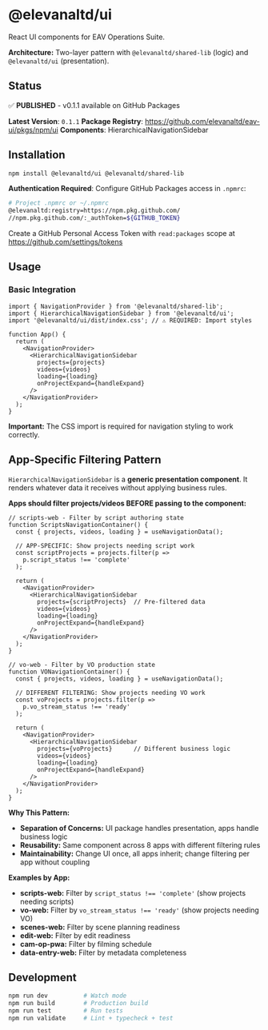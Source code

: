 # @elevanaltd/ui

React UI components for EAV Operations Suite.

**Architecture:** Two-layer pattern with `@elevanaltd/shared-lib` (logic) and `@elevanaltd/ui` (presentation).

## Status

✅ **PUBLISHED** - v0.1.1 available on GitHub Packages

**Latest Version**: `0.1.1`
**Package Registry**: https://github.com/elevanaltd/eav-ui/pkgs/npm/ui
**Components**: HierarchicalNavigationSidebar

## Installation

```bash
npm install @elevanaltd/ui @elevanaltd/shared-lib
```

**Authentication Required**: Configure GitHub Packages access in `.npmrc`:

```bash
# Project .npmrc or ~/.npmrc
@elevanaltd:registry=https://npm.pkg.github.com/
//npm.pkg.github.com/:_authToken=${GITHUB_TOKEN}
```

Create a GitHub Personal Access Token with `read:packages` scope at https://github.com/settings/tokens

## Usage

### Basic Integration

```tsx
import { NavigationProvider } from '@elevanaltd/shared-lib';
import { HierarchicalNavigationSidebar } from '@elevanaltd/ui';
import '@elevanaltd/ui/dist/index.css'; // ⚠️ REQUIRED: Import styles

function App() {
  return (
    <NavigationProvider>
      <HierarchicalNavigationSidebar
        projects={projects}
        videos={videos}
        loading={loading}
        onProjectExpand={handleExpand}
      />
    </NavigationProvider>
  );
}
```

**Important:** The CSS import is required for navigation styling to work correctly.

## App-Specific Filtering Pattern

`HierarchicalNavigationSidebar` is a **generic presentation component**. It renders whatever data it receives without applying business rules.

**Apps should filter projects/videos BEFORE passing to the component:**

```tsx
// scripts-web - Filter by script authoring state
function ScriptsNavigationContainer() {
  const { projects, videos, loading } = useNavigationData();

  // APP-SPECIFIC: Show projects needing script work
  const scriptProjects = projects.filter(p =>
    p.script_status !== 'complete'
  );

  return (
    <NavigationProvider>
      <HierarchicalNavigationSidebar
        projects={scriptProjects}  // Pre-filtered data
        videos={videos}
        loading={loading}
        onProjectExpand={handleExpand}
      />
    </NavigationProvider>
  );
}

// vo-web - Filter by VO production state
function VONavigationContainer() {
  const { projects, videos, loading } = useNavigationData();

  // DIFFERENT FILTERING: Show projects needing VO work
  const voProjects = projects.filter(p =>
    p.vo_stream_status !== 'ready'
  );

  return (
    <NavigationProvider>
      <HierarchicalNavigationSidebar
        projects={voProjects}      // Different business logic
        videos={videos}
        loading={loading}
        onProjectExpand={handleExpand}
      />
    </NavigationProvider>
  );
}
```

**Why This Pattern:**
- **Separation of Concerns:** UI package handles presentation, apps handle business logic
- **Reusability:** Same component across 8 apps with different filtering rules
- **Maintainability:** Change UI once, all apps inherit; change filtering per app without coupling

**Examples by App:**
- **scripts-web:** Filter by `script_status !== 'complete'` (show projects needing scripts)
- **vo-web:** Filter by `vo_stream_status !== 'ready'` (show projects needing VO)
- **scenes-web:** Filter by scene planning readiness
- **edit-web:** Filter by edit readiness
- **cam-op-pwa:** Filter by filming schedule
- **data-entry-web:** Filter by metadata completeness

## Development

```bash
npm run dev          # Watch mode
npm run build        # Production build
npm run test         # Run tests
npm run validate     # Lint + typecheck + test
```
